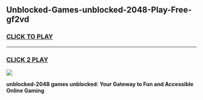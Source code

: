 
## Unblocked-Games-unblocked-2048-Play-Free-gf2vd
<h3>
<a href="https://premium76.site?title=unblocked-2048&ref=21A">CLICK TO PLAY</a></h3>
<hr>

<h3>
<a href="https://premium76.site?title=unblocked-2048&ref=21A">CLICK 2 PLAY</a>
  
</h3>

<a href="https://premium76.site?title=unblocked-2048&ref=21A"><img src="https://clearcache.store/games.png"></a>


**unblocked-2048 games unblocked: Your Gateway to Fun and Accessible Online Gaming**

